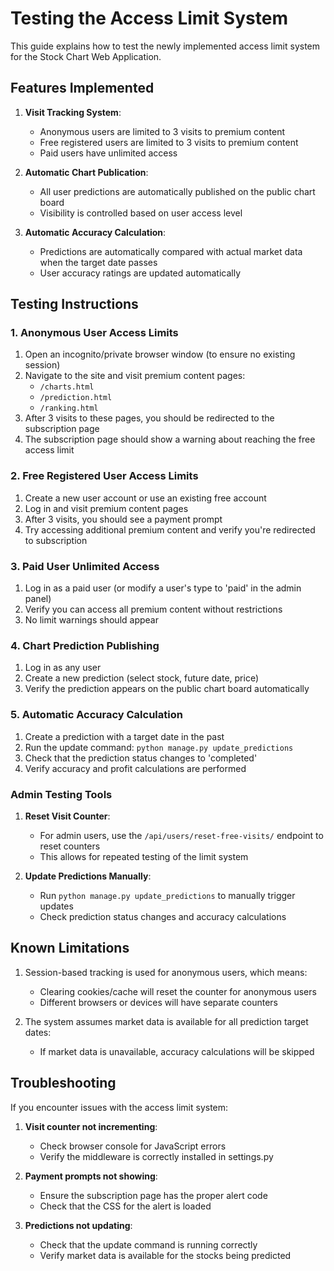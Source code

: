 # Testing the Access Limit System

This guide explains how to test the newly implemented access limit system for the Stock Chart Web Application.

## Features Implemented

1. **Visit Tracking System**:
   - Anonymous users are limited to 3 visits to premium content
   - Free registered users are limited to 3 visits to premium content
   - Paid users have unlimited access

2. **Automatic Chart Publication**:
   - All user predictions are automatically published on the public chart board
   - Visibility is controlled based on user access level

3. **Automatic Accuracy Calculation**:
   - Predictions are automatically compared with actual market data when the target date passes
   - User accuracy ratings are updated automatically

## Testing Instructions

### 1. Anonymous User Access Limits

1. Open an incognito/private browser window (to ensure no existing session)
2. Navigate to the site and visit premium content pages:
   - `/charts.html`
   - `/prediction.html`
   - `/ranking.html`
3. After 3 visits to these pages, you should be redirected to the subscription page
4. The subscription page should show a warning about reaching the free access limit

### 2. Free Registered User Access Limits

1. Create a new user account or use an existing free account
2. Log in and visit premium content pages
3. After 3 visits, you should see a payment prompt
4. Try accessing additional premium content and verify you're redirected to subscription

### 3. Paid User Unlimited Access

1. Log in as a paid user (or modify a user's type to 'paid' in the admin panel)
2. Verify you can access all premium content without restrictions
3. No limit warnings should appear

### 4. Chart Prediction Publishing

1. Log in as any user
2. Create a new prediction (select stock, future date, price)
3. Verify the prediction appears on the public chart board automatically

### 5. Automatic Accuracy Calculation

1. Create a prediction with a target date in the past
2. Run the update command: `python manage.py update_predictions`
3. Check that the prediction status changes to 'completed'
4. Verify accuracy and profit calculations are performed

### Admin Testing Tools

1. **Reset Visit Counter**: 
   - For admin users, use the `/api/users/reset-free-visits/` endpoint to reset counters
   - This allows for repeated testing of the limit system

2. **Update Predictions Manually**:
   - Run `python manage.py update_predictions` to manually trigger updates
   - Check prediction status changes and accuracy calculations

## Known Limitations

1. Session-based tracking is used for anonymous users, which means:
   - Clearing cookies/cache will reset the counter for anonymous users
   - Different browsers or devices will have separate counters

2. The system assumes market data is available for all prediction target dates:
   - If market data is unavailable, accuracy calculations will be skipped

## Troubleshooting

If you encounter issues with the access limit system:

1. **Visit counter not incrementing**:
   - Check browser console for JavaScript errors
   - Verify the middleware is correctly installed in settings.py

2. **Payment prompts not showing**:
   - Ensure the subscription page has the proper alert code
   - Check that the CSS for the alert is loaded

3. **Predictions not updating**:
   - Check that the update command is running correctly
   - Verify market data is available for the stocks being predicted
